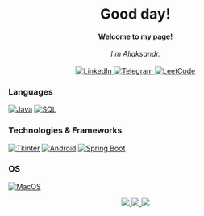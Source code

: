 <h1 align="center">Good day!</h1>

<p align="center">
    <b>Welcome to my page!</b><br><br>
    <i>
        I'm Aliaksandr.<br>
    </i><br>
    <a href="https://www.linkedin.com/in/%D0%B0%D0%BB%D0%B5%D0%BA%D1%81%D0%B0%D0%BD%D0%B4%D1%80-%D1%81%D0%B0%D1%85%D0%B0%D1%86%D0%BA%D0%B8%D0%B9-2a505a271/">
        <img src="https://img.shields.io/badge/LinkedIn-blue?style=flat-square&logo=linkedin" alt="LinkedIn">
    </a>
    <a href="https://t.me/sanyajo">
        <img src="https://img.shields.io/badge/Telegram-blue?style=flat-square&logo=telegram&logoColor=white" alt="Telegram">
    </a>
    <a href="https://leetcode.com/Sanyajo/">
        <img src="https://img.shields.io/badge/LeetCode-blue?style=flat-square&logo=LeetCode" alt="LeetCode">
    </a>
</p>

### Languages
[![Java](https://img.shields.io/badge/java-orange?style=for-the-badge&logo=openjdk)](https://github.com/Sanyajo)
[![SQL](https://img.shields.io/badge/sql-purple?style=for-the-badge&logo=mysql)](https://github.com/Sanyajo)

### Technologies & Frameworks
[![Tkinter](https://img.shields.io/badge/tkinter-yellow?style=for-the-badge&logo=tkinter)](https://github.com/Sanyajo/automated-workplace)
[![Android](https://img.shields.io/badge/android-orange?style=for-the-badge&logo=android)](https://github.com/Sanyajo/AndroidStudioLabs)
[![Spring Boot](https://img.shields.io/badge/Spring_Boot-green?style=for-the-badge&logo=Spring_Boot)](https://github.com/Sanyajo/car-sales-website-with-interactive-configurator)

### OS
[![MacOS](https://img.shields.io/badge/macos-black?style=for-the-badge&logo=MacOS)](https://github.com/Sanyajo)

<p align="center">
  <a href="https://github.com/Sanyajo">
    <img src="https://github-profile-summary-cards.vercel.app/api/cards/profile-details?username=sanyajo&theme=transparent" />
  </a>
  <a href="https://github.com/Sanyajo">
    <img src="https://github-readme-streak-stats.herokuapp.com/?user=sanyajo&hide_border=true&card_width=338&theme=transparent" />
  </a>
  <a href="https://github.com/Sanyajo">
    <img src="http://github-profile-summary-cards.vercel.app/api/cards/stats?username=sanyajo&theme=transparent" />
  </a>
</p>
